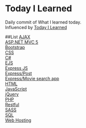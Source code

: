 # Today I Learned
Daily commit of What I learned today.<br>
Influenced by [Today I Learned](https://github.com/thoughtbot/til)

##List
[AJAX](https://github.com/reoim/TIL/blob/master/AJAX.md)<br>
[ASP.NET MVC 5](https://github.com/reoim/TIL/tree/master/ASP.NET%20MVC%205)<br>
[Bootstrap](https://github.com/reoim/TIL/blob/master/Bootstrap.md)<br>
[CSS](https://github.com/reoim/TIL/blob/master/CSS.md)<br>
[C#](https://github.com/reoim/TIL/tree/master/C%23)<br>
[EJS](https://github.com/reoim/TIL/tree/master/WebDevBootcamp/EJSexercise)<br>
[Express JS](https://github.com/reoim/TIL/blob/master/ExpressJS.md)<br>
[Express/Post](https://github.com/reoim/TIL/tree/master/WebDevBootcamp/PostRequestDemo)<br>
[Express/Movie search app](https://github.com/reoim/TIL/tree/master/WebDevBootcamp/APIs/MovieSearchApp)<br>
[HTML](https://github.com/reoim/TIL/tree/master/HTML)<br>
[JavaScript](https://github.com/reoim/TIL/tree/master/JavaScript)<br>
[jQuery](https://github.com/reoim/TIL/tree/master/jQuery.md)<br>
[PHP](https://github.com/reoim/TIL/blob/master/PHP.md)<br>
[Restful](https://github.com/reoim/TIL/blob/master/WebDevBootcamp/restful_7route.md)<br>
[SASS](https://github.com/reoim/TIL/blob/master/SASS.md)<br>
[SQL](https://github.com/reoim/TIL/blob/master/SQL.md)<br>
[Web Hosting](https://github.com/reoim/TIL/blob/master/Web%20Hosting.md)<br>

